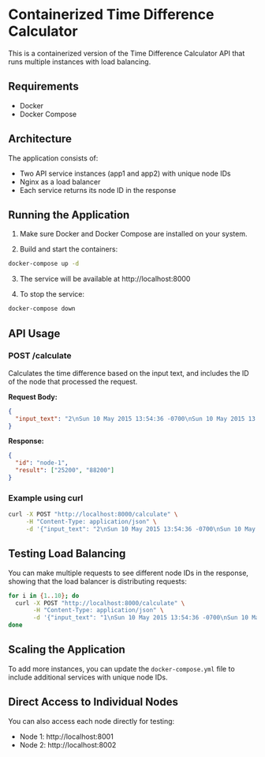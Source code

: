 # Containerized Time Difference Calculator

This is a containerized version of the Time Difference Calculator API that runs multiple instances with load balancing.

## Requirements

- Docker
- Docker Compose

## Architecture

The application consists of:
- Two API service instances (app1 and app2) with unique node IDs
- Nginx as a load balancer
- Each service returns its node ID in the response

## Running the Application

1. Make sure Docker and Docker Compose are installed on your system.

2. Build and start the containers:

```bash
docker-compose up -d
```

3. The service will be available at http://localhost:8000

4. To stop the service:

```bash
docker-compose down
```

## API Usage

### POST /calculate

Calculates the time difference based on the input text, and includes the ID of the node that processed the request.

**Request Body:**

```json
{
  "input_text": "2\nSun 10 May 2015 13:54:36 -0700\nSun 10 May 2015 13:54:36 -0000\nSat 02 May 2015 19:54:36 +0530\nFri 01 May 2015 13:54:36 -0000"
}
```

**Response:**

```json
{
  "id": "node-1",
  "result": ["25200", "88200"]
}
```

### Example using curl

```bash
curl -X POST "http://localhost:8000/calculate" \
     -H "Content-Type: application/json" \
     -d '{"input_text": "2\nSun 10 May 2015 13:54:36 -0700\nSun 10 May 2015 13:54:36 -0000\nSat 02 May 2015 19:54:36 +0530\nFri 01 May 2015 13:54:36 -0000"}'
```

## Testing Load Balancing

You can make multiple requests to see different node IDs in the response, showing that the load balancer is distributing requests:

```bash
for i in {1..10}; do 
  curl -X POST "http://localhost:8000/calculate" \
       -H "Content-Type: application/json" \
       -d '{"input_text": "1\nSun 10 May 2015 13:54:36 -0700\nSun 10 May 2015 13:54:36 -0000"}' | jq .id
done
```

## Scaling the Application

To add more instances, you can update the `docker-compose.yml` file to include additional services with unique node IDs.

## Direct Access to Individual Nodes

You can also access each node directly for testing:
- Node 1: http://localhost:8001
- Node 2: http://localhost:8002